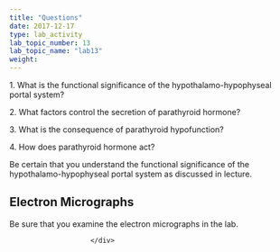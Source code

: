 ```yaml
---
title: "Questions"
date: 2017-12-17
type: lab_activity
lab_topic_number: 13
lab_topic_name: "lab13"
weight: 
---
```

<div class="entrybody">
						<p>1. What is the functional significance of the hypothalamo-hypophyseal portal system?</p>

<p>2. What factors control the secretion of parathyroid hormone?</p>

<p>3. What is the consequence of parathyroid hypofunction?</p>

<p>4. How does parathyroid hormone act?</p>

<p>Be certain that you understand the functional significance of the hypothalamo-hypophyseal portal system as discussed in lecture.</p>

<h2>Electron Micrographs</h2>

<p>Be sure that you examine the electron micrographs in the lab.</p>
						
						
						</div>